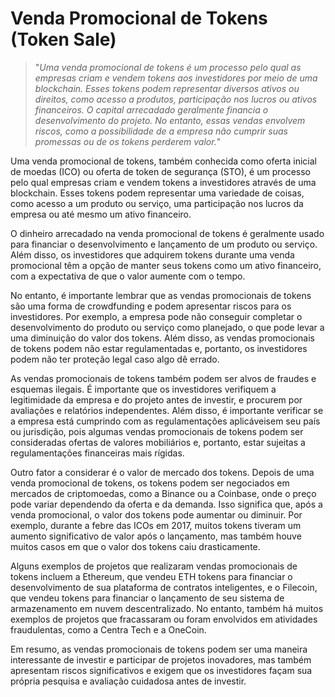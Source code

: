 # Venda Promocional de Tokens (Token Sale)

>"*Uma venda promocional de tokens é um processo pelo qual as empresas criam e vendem tokens aos investidores por meio de uma blockchain. Esses tokens podem representar diversos ativos ou direitos, como acesso a produtos, participação nos lucros ou ativos financeiros. O capital arrecadado geralmente financia o desenvolvimento do projeto. No entanto, essas vendas envolvem riscos, como a possibilidade de a empresa não cumprir suas promessas ou de os tokens perderem valor.*"

Uma venda promocional de tokens, também conhecida como oferta inicial de moedas (ICO) ou oferta de token de segurança (STO), é um processo pelo qual empresas criam e vendem tokens a investidores através de uma blockchain. Esses tokens podem representar uma variedade de coisas, como acesso a um produto ou serviço, uma participação nos lucros da empresa ou até mesmo um ativo financeiro.

O dinheiro arrecadado na venda promocional de tokens é geralmente usado para financiar o desenvolvimento e lançamento de um produto ou serviço. Além disso, os investidores que adquirem tokens durante uma venda promocional têm a opção de manter seus tokens como um ativo financeiro, com a expectativa de que o valor aumente com o tempo.

No entanto, é importante lembrar que as vendas promocionais de tokens são uma forma de crowdfunding e podem apresentar riscos para os investidores. Por exemplo, a empresa pode não conseguir completar o desenvolvimento do produto ou serviço como planejado, o que pode levar a uma diminuição do valor dos tokens. Além disso, as vendas promocionais de tokens podem não estar regulamentadas e, portanto, os investidores podem não ter proteção legal caso algo dê errado.

As vendas promocionais de tokens também podem ser alvos de fraudes e esquemas ilegais. É importante que os investidores verifiquem a legitimidade da empresa e do projeto antes de investir, e procurem por avaliações e relatórios independentes. Além disso, é importante verificar se a empresa está cumprindo com as regulamentações aplicáveis ​​em seu país ou jurisdição, pois algumas vendas promocionais de tokens podem ser consideradas ofertas de valores mobiliários e, portanto, estar sujeitas a regulamentações financeiras mais rígidas.

Outro fator a considerar é o valor de mercado dos tokens. Depois de uma venda promocional de tokens, os tokens podem ser negociados em mercados de criptomoedas, como a Binance ou a Coinbase, onde o preço pode variar dependendo da oferta e da demanda. Isso significa que, após a venda promocional, o valor dos tokens pode aumentar ou diminuir. Por exemplo, durante a febre das ICOs em 2017, muitos tokens tiveram um aumento significativo de valor após o lançamento, mas também houve muitos casos em que o valor dos tokens caiu drasticamente.

Alguns exemplos de projetos que realizaram vendas promocionais de tokens incluem a Ethereum, que vendeu ETH tokens para financiar o desenvolvimento de sua plataforma de contratos inteligentes, e o Filecoin, que vendeu tokens para financiar o lançamento de seu sistema de armazenamento em nuvem descentralizado. No entanto, também há muitos exemplos de projetos que fracassaram ou foram envolvidos em atividades fraudulentas, como a Centra Tech e a OneCoin.

Em resumo, as vendas promocionais de tokens podem ser uma maneira interessante de investir e participar de projetos inovadores, mas também apresentam riscos significativos e exigem que os investidores façam sua própria pesquisa e avaliação cuidadosa antes de investir.